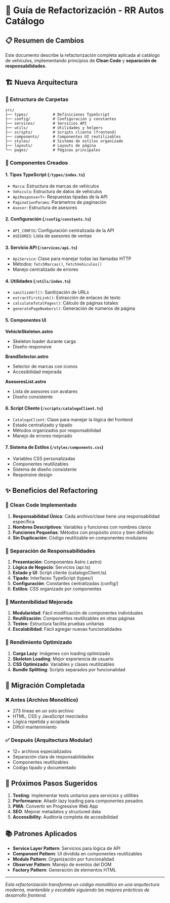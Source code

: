# 🚗 Guía de Refactorización - RR Autos Catálogo

## 📋 Resumen de Cambios

Este documento describe la refactorización completa aplicada al catálogo de vehículos, implementando principios de
**Clean Code** y **separación de responsabilidades**.

## 🏗️ Nueva Arquitectura

### 📁 Estructura de Carpetas

```
src/
├── types/           # Definiciones TypeScript
├── config/          # Configuración y constantes
├── services/        # Servicios API
├── utils/           # Utilidades y helpers
├── scripts/         # Scripts cliente (frontend)
├── components/      # Componentes UI reutilizables
├── styles/          # Sistema de estilos organizado
├── layouts/         # Layouts de página
└── pages/           # Páginas principales
```

### 🔧 Componentes Creados

#### **1. Tipos TypeScript (`/types/index.ts`)**

- `Marca`: Estructura de marcas de vehículos
- `Vehiculo`: Estructura de datos de vehículos
- `ApiResponse<T>`: Respuestas tipadas de la API
- `PaginationParams`: Parámetros de paginación
- `Asesor`: Estructura de asesores

#### **2. Configuración (`/config/constants.ts`)**

- `API_CONFIG`: Configuración centralizada de la API
- `ASESORES`: Lista de asesores de ventas

#### **3. Servicio API (`/services/api.ts`)**

- `ApiService`: Clase para manejar todas las llamadas HTTP
- Métodos: `fetchMarcas()`, `fetchVehiculos()`
- Manejo centralizado de errores

#### **4. Utilidades (`/utils/index.ts`)**

- `sanitizeUrl()`: Sanitización de URLs
- `extractFirstLink()`: Extracción de enlaces de texto
- `calculateTotalPages()`: Cálculo de páginas totales
- `generatePageNumbers()`: Generación de números de página

#### **5. Componentes UI**

**VehicleSkeleton.astro**

- Skeleton loader durante carga
- Diseño responsive

**BrandSelector.astro**

- Selector de marcas con iconos
- Accesibilidad mejorada

**AsesoresList.astro**

- Lista de asesores con avatares
- Diseño consistente

#### **6. Script Cliente (`/scripts/catalogoClient.ts`)**

- `CatalogoClient`: Clase para manejar la lógica del frontend
- Estado centralizado y tipado
- Métodos organizados por responsabilidad
- Manejo de errores mejorado

#### **7. Sistema de Estilos (`/styles/components.css`)**

- Variables CSS personalizadas
- Componentes reutilizables
- Sistema de diseño consistente
- Responsive design

## ✨ Beneficios del Refactoring

### 🧹 **Clean Code Implementado**

1. **Responsabilidad Única**: Cada archivo/clase tiene una responsabilidad específica
2. **Nombres Descriptivos**: Variables y funciones con nombres claros
3. **Funciones Pequeñas**: Métodos con propósito único y bien definido
4. **Sin Duplicación**: Código reutilizable en componentes modulares

### 🔄 **Separación de Responsabilidades**

1. **Presentación**: Componentes Astro (.astro)
2. **Lógica de Negocio**: Servicios (api.ts)
3. **Estado y UI**: Script cliente (catalogoClient.ts)
4. **Tipado**: Interfaces TypeScript (types/)
5. **Configuración**: Constantes centralizadas (config/)
6. **Estilos**: CSS organizado por componentes

### 📱 **Mantenibilidad Mejorada**

1. **Modularidad**: Fácil modificación de componentes individuales
2. **Reutilización**: Componentes reutilizables en otras páginas
3. **Testeo**: Estructura facilita pruebas unitarias
4. **Escalabilidad**: Fácil agregar nuevas funcionalidades

### 🎯 **Rendimiento Optimizado**

1. **Carga Lazy**: Imágenes con loading optimizado
2. **Skeleton Loading**: Mejor experiencia de usuario
3. **CSS Optimizado**: Variables y clases reutilizables
4. **Bundle Splitting**: Scripts separados por funcionalidad

## 🔄 **Migración Completada**

### ❌ **Antes (Archivo Monolítico)**

- 273 líneas en un solo archivo
- HTML, CSS y JavaScript mezclados
- Lógica repetida y acoplada
- Difícil mantenimiento

### ✅ **Después (Arquitectura Modular)**

- 12+ archivos especializados
- Separación clara de responsabilidades
- Componentes reutilizables
- Código tipado y documentado

## 🚀 **Próximos Pasos Sugeridos**

1. **Testing**: Implementar tests unitarios para servicios y utilities
2. **Performance**: Añadir lazy loading para componentes pesados
3. **PWA**: Convertir en Progressive Web App
4. **SEO**: Mejorar metadatos y structured data
5. **Accessibility**: Auditoría completa de accesibilidad

## 📚 **Patrones Aplicados**

- **Service Layer Pattern**: Servicios para lógica de API
- **Component Pattern**: UI dividida en componentes reutilizables
- **Module Pattern**: Organización por funcionalidad
- **Observer Pattern**: Manejo de eventos del DOM
- **Factory Pattern**: Generación de elementos HTML

---

_Esta refactorización transforma un código monolítico en una arquitectura moderna, mantenible y escalable siguiendo las
mejores prácticas de desarrollo frontend._
